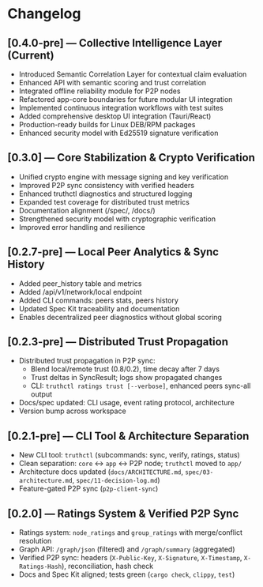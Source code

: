 # Changelog

## [0.4.0-pre] — Collective Intelligence Layer (Current)
- Introduced Semantic Correlation Layer for contextual claim evaluation
- Enhanced API with semantic scoring and trust correlation
- Integrated offline reliability module for P2P nodes
- Refactored app-core boundaries for future modular UI integration
- Implemented continuous integration workflows with test suites
- Added comprehensive desktop UI integration (Tauri/React)
- Production-ready builds for Linux DEB/RPM packages
- Enhanced security model with Ed25519 signature verification

## [0.3.0] — Core Stabilization & Crypto Verification
- Unified crypto engine with message signing and key verification
- Improved P2P sync consistency with verified headers
- Enhanced truthctl diagnostics and structured logging
- Expanded test coverage for distributed trust metrics
- Documentation alignment (/spec/, /docs/)
- Strengthened security model with cryptographic verification
- Improved error handling and resilience

## [0.2.7-pre] — Local Peer Analytics & Sync History
- Added peer_history table and metrics
- Added /api/v1/network/local endpoint
- Added CLI commands: peers stats, peers history
- Updated Spec Kit traceability and documentation
- Enables decentralized peer diagnostics without global scoring

## [0.2.3-pre] — Distributed Trust Propagation
- Distributed trust propagation in P2P sync:
  - Blend local/remote trust (0.8/0.2), time decay after 7 days
  - Trust deltas in SyncResult; logs show propagated changes
  - CLI: `truthctl ratings trust [--verbose]`, enhanced peers sync-all output
- Docs/spec updated: CLI usage, event rating protocol, architecture
- Version bump across workspace

## [0.2.1-pre] — CLI Tool & Architecture Separation
- New CLI tool: `truthctl` (subcommands: sync, verify, ratings, status)
- Clean separation: `core` ↔ `app` ↔ P2P node; `truthctl` moved to `app/`
- Architecture docs updated (`docs/ARCHITECTURE.md`, `spec/03-architecture.md`, `spec/11-decision-log.md`)
- Feature-gated P2P sync (`p2p-client-sync`)

## [0.2.0] — Ratings System & Verified P2P Sync
- Ratings system: `node_ratings` and `group_ratings` with merge/conflict resolution
- Graph API: `/graph/json` (filtered) and `/graph/summary` (aggregated)
- Verified P2P sync: headers (`X-Public-Key`, `X-Signature`, `X-Timestamp`, `X-Ratings-Hash`), reconciliation, hash check
- Docs and Spec Kit aligned; tests green (`cargo check`, `clippy`, `test`)
